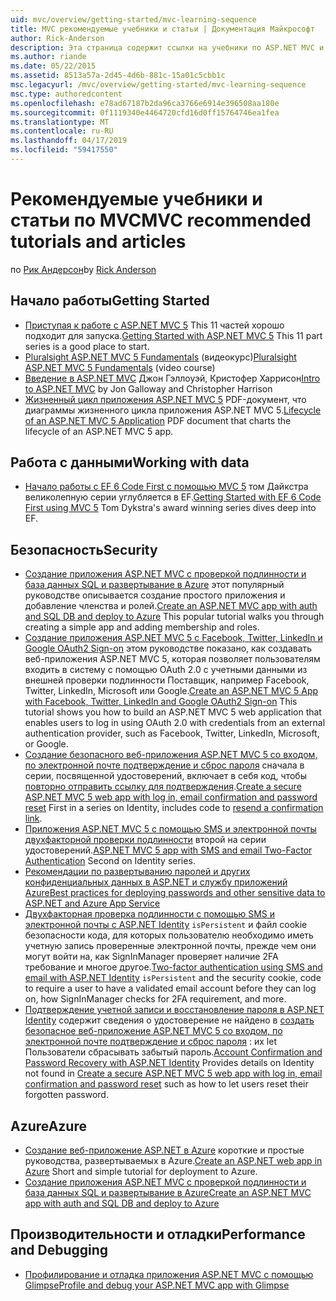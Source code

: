 ```yaml
---
uid: mvc/overview/getting-started/mvc-learning-sequence
title: MVC рекомендуемые учебники и статьи | Документация Майкрософт
author: Rick-Anderson
description: Эта страница содержит ссылки на учебники по ASP.NET MVC и предлагаемые последовательность, которая будет выполнять их.
ms.author: riande
ms.date: 05/22/2015
ms.assetid: 8513a57a-2d45-4d6b-881c-15a01c5cbb1c
msc.legacyurl: /mvc/overview/getting-started/mvc-learning-sequence
msc.type: authoredcontent
ms.openlocfilehash: e78ad67187b2da96ca3766e6914e396508aa180e
ms.sourcegitcommit: 0f1119340e4464720cfd16d0ff15764746ea1fea
ms.translationtype: MT
ms.contentlocale: ru-RU
ms.lasthandoff: 04/17/2019
ms.locfileid: "59417550"
---
```

# <a name="mvc-recommended-tutorials-and-articles"></a><span data-ttu-id="60708-103">Рекомендуемые учебники и статьи по MVC</span><span class="sxs-lookup"><span data-stu-id="60708-103">MVC recommended tutorials and articles</span></span>

<span data-ttu-id="60708-104">по [Рик Андерсон]((https://twitter.com/RickAndMSFT))</span><span class="sxs-lookup"><span data-stu-id="60708-104">by [Rick Anderson]((https://twitter.com/RickAndMSFT))</span></span>

<a id="pwd"></a>
## <a name="getting-started"></a><span data-ttu-id="60708-105">Начало работы</span><span class="sxs-lookup"><span data-stu-id="60708-105">Getting Started</span></span>

- <span data-ttu-id="60708-106">[Приступая к работе с ASP.NET MVC 5](introduction/getting-started.md) This 11 частей хорошо подходит для запуска.</span><span class="sxs-lookup"><span data-stu-id="60708-106">[Getting Started with ASP.NET MVC 5](introduction/getting-started.md) This 11 part series is a good place to start.</span></span>
- <span data-ttu-id="60708-107">[Pluralsight ASP.NET MVC 5 Fundamentals](https://pluralsight.com/training/Player?author=scott-allen&amp;name=aspdotnet-mvc5-fundamentals-m1-introduction&amp;mode=live&amp;clip=0&amp;course=aspdotnet-mvc5-fundamentals) (видеокурс)</span><span class="sxs-lookup"><span data-stu-id="60708-107">[Pluralsight ASP.NET MVC 5 Fundamentals](https://pluralsight.com/training/Player?author=scott-allen&amp;name=aspdotnet-mvc5-fundamentals-m1-introduction&amp;mode=live&amp;clip=0&amp;course=aspdotnet-mvc5-fundamentals) (video course)</span></span>
- <span data-ttu-id="60708-108">[Введение в ASP.NET MVC](https://www.microsoftvirtualacademy.com/training-courses/introduction-to-asp-net-mvc) Джон Гэллоуэй, Кристофер Харрисон</span><span class="sxs-lookup"><span data-stu-id="60708-108">[Intro to ASP.NET MVC](https://www.microsoftvirtualacademy.com/training-courses/introduction-to-asp-net-mvc) by Jon Galloway and Christopher Harrison</span></span>
- <span data-ttu-id="60708-109">[Жизненный цикл приложения ASP.NET MVC 5](lifecycle-of-an-aspnet-mvc-5-application.md) PDF-документ, что диаграммы жизненного цикла приложения ASP.NET MVC 5.</span><span class="sxs-lookup"><span data-stu-id="60708-109">[Lifecycle of an ASP.NET MVC 5 Application](lifecycle-of-an-aspnet-mvc-5-application.md) PDF document that charts the lifecycle of an ASP.NET MVC 5 app.</span></span>

<a id="con"></a>
## <a name="working-with-data"></a><span data-ttu-id="60708-110">Работа с данными</span><span class="sxs-lookup"><span data-stu-id="60708-110">Working with data</span></span>

- <span data-ttu-id="60708-111">[Начало работы с EF 6 Code First с помощью MVC 5](getting-started-with-ef-using-mvc/creating-an-entity-framework-data-model-for-an-asp-net-mvc-application.md) том Дайкстра великолепную серии углубляется в EF.</span><span class="sxs-lookup"><span data-stu-id="60708-111">[Getting Started with EF 6 Code First using MVC 5](getting-started-with-ef-using-mvc/creating-an-entity-framework-data-model-for-an-asp-net-mvc-application.md) Tom Dykstra's award winning series dives deep into EF.</span></span>

<a id="wj"></a>
## <a name="security"></a><span data-ttu-id="60708-112">Безопасность</span><span class="sxs-lookup"><span data-stu-id="60708-112">Security</span></span>

- <span data-ttu-id="60708-113">[Создание приложения ASP.NET MVC с проверкой подлинности и база данных SQL и развертывание в Azure](https://azure.microsoft.com/documentation/articles/web-sites-dotnet-deploy-aspnet-mvc-app-membership-oauth-sql-database/) этот популярный руководстве описывается создание простого приложения и добавление членства и ролей.</span><span class="sxs-lookup"><span data-stu-id="60708-113">[Create an ASP.NET MVC app with auth and SQL DB and deploy to Azure](https://azure.microsoft.com/documentation/articles/web-sites-dotnet-deploy-aspnet-mvc-app-membership-oauth-sql-database/) This popular tutorial walks you through creating a simple app and adding membership and roles.</span></span>
- <span data-ttu-id="60708-114">[Создание приложения ASP.NET MVC 5 с Facebook, Twitter, LinkedIn и Google OAuth2 Sign-on](../security/create-an-aspnet-mvc-5-app-with-facebook-and-google-oauth2-and-openid-sign-on.md) этом руководстве показано, как создавать веб-приложения ASP.NET MVC 5, которая позволяет пользователям входить в систему с помощью OAuth 2.0 с учетными данными из внешней проверки подлинности Поставщик, например Facebook, Twitter, LinkedIn, Microsoft или Google.</span><span class="sxs-lookup"><span data-stu-id="60708-114">[Create an ASP.NET MVC 5 App with Facebook, Twitter, LinkedIn and Google OAuth2 Sign-on](../security/create-an-aspnet-mvc-5-app-with-facebook-and-google-oauth2-and-openid-sign-on.md) This tutorial shows you how to build an ASP.NET MVC 5 web application that enables users to log in using OAuth 2.0 with credentials from an external authentication provider, such as Facebook, Twitter, LinkedIn, Microsoft, or Google.</span></span>
- <span data-ttu-id="60708-115">[Создание безопасного веб-приложения ASP.NET MVC 5 со входом, по электронной почте подтверждение и сброс пароля](../security/create-an-aspnet-mvc-5-web-app-with-email-confirmation-and-password-reset.md) сначала в серии, посвященной удостоверений, включает в себя код, чтобы [повторно отправить ссылку для подтверждения](../security/create-an-aspnet-mvc-5-web-app-with-email-confirmation-and-password-reset.md#rsend).</span><span class="sxs-lookup"><span data-stu-id="60708-115">[Create a secure ASP.NET MVC 5 web app with log in, email confirmation and password reset](../security/create-an-aspnet-mvc-5-web-app-with-email-confirmation-and-password-reset.md) First in a series on Identity, includes code to [resend a confirmation link](../security/create-an-aspnet-mvc-5-web-app-with-email-confirmation-and-password-reset.md#rsend).</span></span>
- <span data-ttu-id="60708-116">[Приложения ASP.NET MVC 5 с помощью SMS и электронной почты двухфакторной проверки подлинности](../security/aspnet-mvc-5-app-with-sms-and-email-two-factor-authentication.md) второй на серии удостоверений.</span><span class="sxs-lookup"><span data-stu-id="60708-116">[ASP.NET MVC 5 app with SMS and email Two-Factor Authentication](../security/aspnet-mvc-5-app-with-sms-and-email-two-factor-authentication.md) Second on Identity series.</span></span>
- [<span data-ttu-id="60708-117">Рекомендации по развертыванию паролей и других конфиденциальных данных в ASP.NET и службу приложений Azure</span><span class="sxs-lookup"><span data-stu-id="60708-117">Best practices for deploying passwords and other sensitive data to ASP.NET and Azure App Service</span></span>](../../../identity/overview/features-api/best-practices-for-deploying-passwords-and-other-sensitive-data-to-aspnet-and-azure.md)
- <span data-ttu-id="60708-118">[Двухфакторная проверка подлинности с помощью SMS и электронной почты с ASP.NET Identity](../../../identity/overview/features-api/two-factor-authentication-using-sms-and-email-with-aspnet-identity.md) `isPersistent` и файл cookie безопасности кода, для которых пользователю необходимо иметь учетную запись проверенные электронной почты, прежде чем они могут войти на, как SignInManager проверяет наличие 2FA требование и многое другое.</span><span class="sxs-lookup"><span data-stu-id="60708-118">[Two-factor authentication using SMS and email with ASP.NET Identity](../../../identity/overview/features-api/two-factor-authentication-using-sms-and-email-with-aspnet-identity.md) `isPersistent` and the security cookie, code to require a user to have a validated email account before they can log on, how SignInManager checks for 2FA requirement, and more.</span></span>
- <span data-ttu-id="60708-119">[Подтверждение учетной записи и восстановление пароля в ASP.NET Identity](../../../identity/overview/features-api/account-confirmation-and-password-recovery-with-aspnet-identity.md) содержит сведения о удостоверение не найдено в [создать безопасное веб-приложение ASP.NET MVC 5 со входом, по электронной почте подтверждение и сброс пароля](../security/create-an-aspnet-mvc-5-web-app-with-email-confirmation-and-password-reset.md) : их let Пользователи сбрасывать забытый пароль.</span><span class="sxs-lookup"><span data-stu-id="60708-119">[Account Confirmation and Password Recovery with ASP.NET Identity](../../../identity/overview/features-api/account-confirmation-and-password-recovery-with-aspnet-identity.md) Provides details on Identity not found in [Create a secure ASP.NET MVC 5 web app with log in, email confirmation and password reset](../security/create-an-aspnet-mvc-5-web-app-with-email-confirmation-and-password-reset.md) such as how to let users reset their forgotten password.</span></span>

<a id="da"></a>
## <a name="azure"></a><span data-ttu-id="60708-120">Azure</span><span class="sxs-lookup"><span data-stu-id="60708-120">Azure</span></span>

- <span data-ttu-id="60708-121">[Создание веб-приложение ASP.NET в Azure](https://azure.microsoft.com/documentation/articles/web-sites-dotnet-get-started/) короткие и простые руководства, развертываемых в Azure.</span><span class="sxs-lookup"><span data-stu-id="60708-121">[Create an ASP.NET web app in Azure](https://azure.microsoft.com/documentation/articles/web-sites-dotnet-get-started/) Short and simple tutorial for deployment to Azure.</span></span>
- [<span data-ttu-id="60708-122">Создание приложения ASP.NET MVC с проверкой подлинности и база данных SQL и развертывание в Azure</span><span class="sxs-lookup"><span data-stu-id="60708-122">Create an ASP.NET MVC app with auth and SQL DB and deploy to Azure</span></span>](https://azure.microsoft.com/documentation/articles/web-sites-dotnet-deploy-aspnet-mvc-app-membership-oauth-sql-database/)

<a id="perf"></a>
## <a name="performance-and-debugging"></a><span data-ttu-id="60708-123">Производительности и отладки</span><span class="sxs-lookup"><span data-stu-id="60708-123">Performance and Debugging</span></span>

- [<span data-ttu-id="60708-124">Профилирование и отладка приложения ASP.NET MVC с помощью Glimpse</span><span class="sxs-lookup"><span data-stu-id="60708-124">Profile and debug your ASP.NET MVC app with Glimpse</span></span>](../performance/profile-and-debug-your-aspnet-mvc-app-with-glimpse.md)
